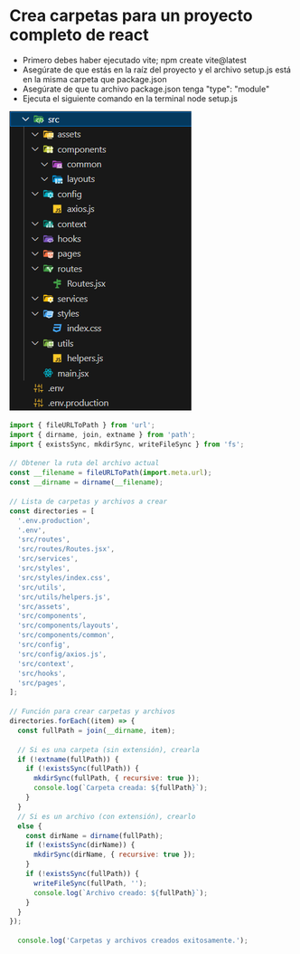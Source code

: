# Crea carpetas para un proyecto completo de react

* Primero debes haber ejecutado vite; npm create vite@latest
* Asegúrate de que estás en la raíz del proyecto y el archivo setup.js está en la misma carpeta que package.json
* Asegúrate de que tu archivo package.json tenga "type": "module"
* Ejecuta el siguiente comando en la terminal node setup.js

![files](image.png)

```js
import { fileURLToPath } from 'url';
import { dirname, join, extname } from 'path';
import { existsSync, mkdirSync, writeFileSync } from 'fs';

// Obtener la ruta del archivo actual
const __filename = fileURLToPath(import.meta.url);
const __dirname = dirname(__filename);

// Lista de carpetas y archivos a crear
const directories = [
  '.env.production',
  '.env',
  'src/routes',
  'src/routes/Routes.jsx',
  'src/services',
  'src/styles',
  'src/styles/index.css',
  'src/utils',
  'src/utils/helpers.js',
  'src/assets',
  'src/components',
  'src/components/layouts',
  'src/components/common',
  'src/config',
  'src/config/axios.js',
  'src/context',
  'src/hooks',
  'src/pages',
];

// Función para crear carpetas y archivos
directories.forEach((item) => {
  const fullPath = join(__dirname, item);
  
  // Si es una carpeta (sin extensión), crearla
  if (!extname(fullPath)) {
    if (!existsSync(fullPath)) {
      mkdirSync(fullPath, { recursive: true });
      console.log(`Carpeta creada: ${fullPath}`);
    }
  } 
  // Si es un archivo (con extensión), crearlo
  else {
    const dirName = dirname(fullPath);
    if (!existsSync(dirName)) {
      mkdirSync(dirName, { recursive: true });
    }
    if (!existsSync(fullPath)) {
      writeFileSync(fullPath, '');
      console.log(`Archivo creado: ${fullPath}`);
    }
  }
});
  
  console.log('Carpetas y archivos creados exitosamente.');
```

